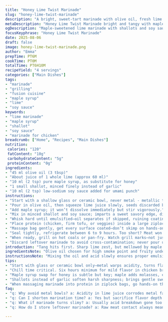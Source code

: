 ```yaml
---
title: "Honey Lime Twist Marinade"
slug: "honey-lime-twist-marinade"
description: "A bright, sweet-tart marinade with olive oil, fresh lime juice, maple syrup replacing honey for a deeper flavor. Garlic swapped with shallot for a subtle punch. Marinated proteins soak in sugar and acid, tenderizing while mingling aromas. A splash of soy sauce adds umami, balancing citrus notes. Chill 6 to 9 hours, enough time for flavors to meld but not overwhelm. Quick to whip up, ideal for grilling chicken or vegetables."
metaDescription: "Honey Lime Twist Marinade bright and tangy with maple syrup, shallot, soy sauce; chill 6-9 hrs, great for chicken, tofu, veggies; avoid metal bowls."
ogDescription: "Maple-sweetened lime marinade with shallots and soy sauce. Chill well, use glass bowl, grill carefully. Tang meets umami, punchy and layered flavors."
focusKeyphrase: "Honey Lime Twist Marinade"
date: 2025-08-06
draft: false
image: honey-lime-twist-marinade.png
author: "Emma"
prepTime: PT6M
cookTime: PT0M
totalTime: PT6H10M
recipeYield: "4 servings"
categories: ["Main Dishes"]
tags:
- "marinade"
- "grilling"
- "fusion cuisine"
- "maple syrup"
- "lime"
- "soy sauce"
keywords:
- "lime marinade"
- "maple syrup"
- "shallot"
- "soy sauce"
- "marinade for chicken"
breadcrumb: ["Home", "Recipes", "Main Dishes"]
nutrition: 
 calories: "120"
 fatContent: "10g"
 carbohydrateContent: "5g"
 proteinContent: "0g"
ingredients:
- "45 ml olive oil (3 tbsp)"
- "About juice of 1 whole lime (approx 60 ml)"
- "10 ml (2 tsp) pure maple syrup, as substitute for honey"
- "1 small shallot, minced finely instead of garlic"
- "10 ml (2 tsp) low-sodium soy sauce added for umami punch"
instructions:
- "Start with a shallow glass or ceramic bowl, never metal - metallic taste creeps in."
- "Pour in olive oil, then squeeze lime juice slowly, seeds discarded by hand to avoid bitterness."
- "Add maple syrup; it won’t dissolve immediately but stir vigorously."
- "Mix in minced shallot and soy sauce; imparts a sweet savory edge, different from garlic’s sharpness."
- "Whisk hard until emulsified—oil separates if skipped, ruining coating consistency."
- "Place protein (chicken, firm tofu, or veggies) inside a large ziplock; pour marinade over."
- "Massage bag gently, get every surface coated—don’t skimp on hands-on mixing."
- "Seal tightly, refrigerate between 6 to 9 hours. Too short? Meat won’t absorb. Too long? Tangy acid denatures proteins excessively, toughening texture."
- "When ready, grill on hot coals or pan-fry. Watch grill marks—not just color, but slight crisp edges signal caramelized sugars."
- "Discard leftover marinade to avoid cross-contamination; never pour unused raw meat marinade over finished dish."
introduction: "Tang hits first. Sharp lime zest, but mellowed by maple’s subtle molasses notes. No honey, not this time—needed richer sweetness, less floral. Garlic swapped out, shallots bring gentle crunch and sweetness under heat. Soy sauce sneaks in umami deepness; don't ignore this twist—makes marinade multi-layered. Chill, don't rush. Six hours min but nine feels better. Never metal bowl; acidity bites steel. Getting marinade right is half battle—too little, flat; too long, meat’s mushy. Learnt this the hard way, change weights, sugar types, timing. Watch visual cues—marinade thickens slightly, meat’s slick but not slimy. Grill where zest meets char, oils crisp up. Remember, marinade’s punch fades with heat - timing matters."
ingredientsNote: "Olive oil chosen for high smoke point and fruity undertones; can swap with avocado oil if you prefer neutral flavor. Maple syrup over honey shifts the profile from floral to earthy, holds up better on the grill without burning quickly. Shallots replace garlic to bring soft sweetness without overpowering sharpness—ideal when you want background flavor, not a bite. Added soy sauce introduces saltiness and umami; if soy allergy, coconut aminos works but less salty. Avoid metal containers—acid corrodes and taints aroma. For no-soy, swap with a splash of fish sauce or miso paste dissolved in marinade. Adjust lime quantity by taste; more lime means brighter bite but watch meat texture. Fresh lime juice always, not bottled—bottled adds bitterness. If you need vegan option, replace chicken with tempeh or thick-cut portobello mushrooms; marinates nicely but watch time, mushrooms too long get soggy."
instructionsNote: "Mixing the oil and acid slowly ensures proper emulsification; oil droplets suspended in lime juice help stick to protein evenly. Shrugging off this step yields patchy marination and uneven caramelization later. When massaging bag, be hands-on, really work marinade into nooks—air pockets stop flavor reaching interior. Chill 6-9 hours based on ingredient toughness; chicken breasts need less time than thick tofu slabs or dense vegetables like eggplant. Watch marinade color turn slightly opaque—sign of ingredient interaction. Cooking—preheat grill or pan; marinade sugars brown fast, flip often to avoid bitterness. Visual cues trump clock on heat; look for sizzle, slight crisp edges, an almost sticky sheen. Avoid reusing marinade unless boiled vigorously 5+ minutes to kill bacteria. Leftover marinade can be turned into glaze by simmering and reducing after cooking meat, but confirm raw contact avoided. Over marinating? Check texture; mushiness means acid breakdown. To salvage, rinse lightly and pat dry before cooking to firm up exterior."
tips:
- "Start with glass or ceramic bowl only—metal warps acidity, turns flavor off fast, metallic bite creeps in. Use wooden spoon or silicone spatula; metal whisk can be okay but test. Emulsify oil and lime juice slow - pour oil in thin stream while whisking hard. Skip this step? Oil won’t bind, ends up slick on meat instead of coating evenly. Acid breaks metal, smell changes; metals mess with soy and maple notes too."
- "Chill time critical. Six hours minimum for mild flavor in chicken breasts. Nine or more for thick tofu slabs or dense veg like eggplant. Too short? Protein won’t absorb acids or sugars enough. Too long? Acid breaks down texture till mushy. Watch marinade color turn opaque, slightly foggy—good sign ingredients interacting. Smell changes; sharp to mellow. Muscle fibers collapse if left over nine hours, especially with lime juice."
- "Maple syrup swap for honey is subtle but key; maple adds molasses, earthiness, holds heat better - no burnt bitter edges on grill. Can use raw honey; flavor shifts floral, sweeter. Soy sauce for umami punch—low sodium preferred. Coconut aminos for soy allergy but less salty, different flavor profile. Fish sauce or miso paste works no soy, stronger flavors, use lightly. Adjust salt when swapping ingredients."
- "Shallots instead of garlic soften harsh sharpness; brings gentle sweetness under heat, subtle crunch sometimes if not minced fine. Garlic overwhelms subtly-seasoned proteins, can turn bitter with acid. Mince finely; aromatics mix better that way. Soy sauce with shallots layers saltiness and deepest flavors but avoid overloading. Keep shallot fresh and small; too much turns punchy."
- "When massaging marinade into protein in ziplock bags, go hands-on thoroughly—air pockets stop marinade penetration, leave bland spots inside. Bag should cling tightly after massage, coating every surface. Squeeze bag gently but firmly, rotate often during marinade period. Don’t skimp; hands get messy but gives better flavor coverage and texture before grilling or pan-frying."
faq:
- "q: Why avoid metal bowls? a: Acidity in lime juice corrodes metal faster; metallic aftertaste forms. Alters soy sauce, maple syrup too. Glass or ceramic keep flavors clean, stable. Metal spoons same caution—test or use alternatives."
- "q: Can I shorten marination time? a: Yes but sacrifice flavor depth. Minimum 6 hours for chicken breast but thicker cuts or tofu need closer to 9. Acid needs time to break tissue, sugar to seep in. Rushing means weak punch, less tender meat."
- "q: What if marinade turns slimy? a: Usually acid breakdown gone too far. Texture softens, can smell weird. Fix—rinse protein quickly in cold water, pat very dry before cooking. Use less lime next time or reduce marinade time. Slimy means mushy, beyond rescue in flavor."
- "q: How do I store leftover marinade? a: Raw meat contact always means discard. To save, boil vigorously minimum 5 minutes to kill bacteria, cool, then use as glaze or sauce. Refrigerate in airtight container max 2 days. Never reuse raw marinade without cooking fully first."

---
```

